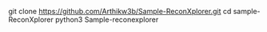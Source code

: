 git clone https://github.com/Arthikw3b/Sample-ReconXplorer.git
cd sample-ReconXplorer
python3 Sample-reconexplorer <domain>
